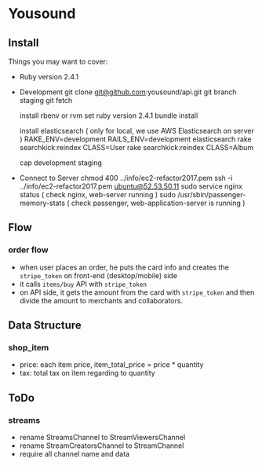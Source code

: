 # Yousound

## Install

Things you may want to cover:

- Ruby version
  2.4.1

- Development
  git clone git@github.com:yousound/api.git
  git branch staging
  git fetch

  install rbenv or rvm
  set ruby version 2.4.1
  bundle install

  install elasticsearch ( only for local, we use AWS Elasticsearch on server )
  RAKE_ENV=development RAILS_ENV=development elasticsearch
  rake searchkick:reindex CLASS=User
  rake searchkick:reindex CLASS=Album

  cap development staging

- Connect to Server
  chmod 400 ../info/ec2-refactor2017.pem
  ssh -i ../info/ec2-refactor2017.pem ubuntu@52.53.50.11
  sudo service nginx status ( check nginx, web-server running )
  sudo /usr/sbin/passenger-memory-stats ( check passenger, web-application-server is running )

## Flow

### order flow

- when user places an order, he puts the card info and creates the `stripe_token` on front-end (desktop/mobile) side
- it calls `items/buy` API with `stripe_token`
- on API side, it gets the amount from the card with `stripe_token` and then divide the amount to merchants and collaborators.

## Data Structure

### shop_item

- price: each item price, item_total_price = price \* quantity
- tax: total tax on item regarding to quantity

## ToDo

### streams

- rename StreamsChannel to StreamViewersChannel
- rename StreamCreatorsChannel to StreamChannel
- require all channel name and data
